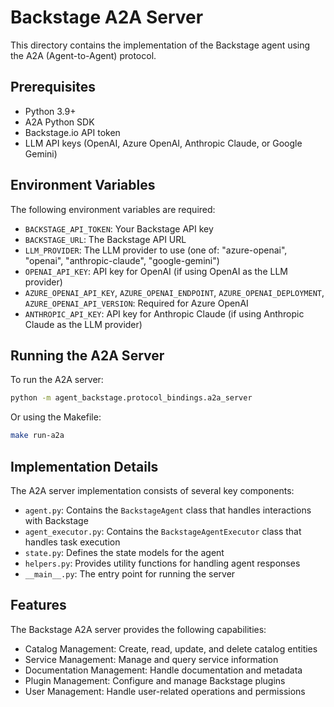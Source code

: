 # Backstage A2A Server

This directory contains the implementation of the Backstage agent using the A2A (Agent-to-Agent) protocol.

## Prerequisites

- Python 3.9+
- A2A Python SDK
- Backstage.io API token
- LLM API keys (OpenAI, Azure OpenAI, Anthropic Claude, or Google Gemini)

## Environment Variables

The following environment variables are required:

- `BACKSTAGE_API_TOKEN`: Your Backstage API key
- `BACKSTAGE_URL`: The Backstage API URL
- `LLM_PROVIDER`: The LLM provider to use (one of: "azure-openai", "openai", "anthropic-claude", "google-gemini")
- `OPENAI_API_KEY`: API key for OpenAI (if using OpenAI as the LLM provider)
- `AZURE_OPENAI_API_KEY`, `AZURE_OPENAI_ENDPOINT`, `AZURE_OPENAI_DEPLOYMENT`, `AZURE_OPENAI_API_VERSION`: Required for Azure OpenAI
- `ANTHROPIC_API_KEY`: API key for Anthropic Claude (if using Anthropic Claude as the LLM provider)

## Running the A2A Server

To run the A2A server:

```bash
python -m agent_backstage.protocol_bindings.a2a_server
```

Or using the Makefile:

```bash
make run-a2a
```

## Implementation Details

The A2A server implementation consists of several key components:

- `agent.py`: Contains the `BackstageAgent` class that handles interactions with Backstage
- `agent_executor.py`: Contains the `BackstageAgentExecutor` class that handles task execution
- `state.py`: Defines the state models for the agent
- `helpers.py`: Provides utility functions for handling agent responses
- `__main__.py`: The entry point for running the server

## Features

The Backstage A2A server provides the following capabilities:

- Catalog Management: Create, read, update, and delete catalog entities
- Service Management: Manage and query service information
- Documentation Management: Handle documentation and metadata
- Plugin Management: Configure and manage Backstage plugins
- User Management: Handle user-related operations and permissions